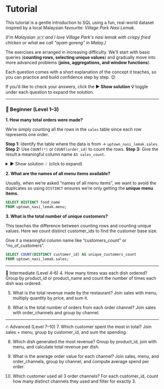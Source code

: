 # Tutorial 

This tutorial is a gentle introduction to SQL using a fun, real-world dataset inspired by a local Malaysian favourite: *Village Park Nasi Lemak*. 

*(I'm Malaysian 🇲🇾 and I love Village Park's nasi lemak with crispy fried chicken or what we call "ayam goreng" in Malay.)*

The exercises are arranged in increasing difficulty. We'll start with basic queries (**counting rows, selecting unique values**) and gradually move into more advanced problems (**joins, aggregations, and window functions**). 

Each question comes with a short explanation of the concept it teaches, so you can practice and build confidence step by step. 😉

If you’d like to check your answers, click the **▶️ Show solution 💡** toggle under each question to expand the solution. 

---

### 🌱 Beginner (Level 1–3)

**1. How many total orders were made?**

We’re simply counting all the rows in the `sales` table since each row represents one order. 

**Step 1:** Identify the table where the data is from → `uptown_nasi_lemak.sales`.
**Step 2:** Use `COUNT(*)` or `COUNT(order_id)` to count the rows. 
**Step 3:** Give the result a meaningful column name `AS sales_count`.

<details> 
<summary> ▶️ Show solution 💡 (click to expand) </summary>

```sql
SELECT COUNT(*) AS sales_count
FROM uptown_nasi_lemak.sales;
```

</details>

**2. What are the names of all menu items available?**

Usually, when we’re asked “names of all menu items”, we want to avoid the duplicates so using `DISTINCT` ensures we’re only getting the **unique menu items**.

```sql
SELECT DISTINCT food_name
FROM uptown_nasi_lemak.menu;
```

**3. What is the total number of unique customers?**

This teaches the difference between counting rows and counting unique values. Here we count distinct customer_ids to find the customer base size.

Give it a meaningful column name like “customers_count” or “no_of_customers”.

```sql
SELECT COUNT(DISTINCT customer_id) AS unique_customers_count
FROM uptown_nasi_lemak.sales;
```

---

🍜 Intermediate (Level 4–6)
4. How many times was each dish ordered?
Group by product_id or product_name and count the number of times each dish was ordered.

5. What is the total revenue made by the restaurant?
Join sales with menu, multiply quantity by price, and sum it.

6. What is the total number of orders from each order channel?
Join sales with order_channels and group by channel.

---

🔥 Advanced (Level 7–10)
7. Which customer spent the most in total?
Join sales + menu, group by customer_id, and sum the spending.

8. Which dish generated the most revenue?
Group by product_id, join with menu, and calculate total revenue per dish.

9. What is the average order value for each channel?
Join sales, menu, and order_channels, group by channel, and compute average spend per order.

10. Which customer used all 3 order channels?
For each customer_id, count how many distinct channels they used and filter for exactly 3.

